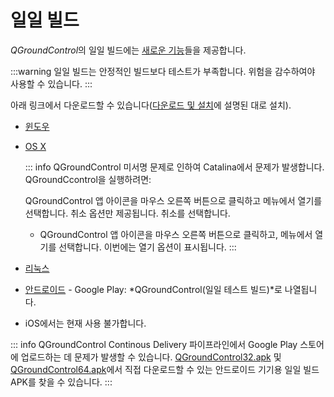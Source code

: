# 일일 빌드

*QGroundControl*의 일일 빌드에는 [새로운 기능](../releases/daily_build_new_features.md)들을 제공합니다.

:::warning
일일 빌드는 안정적인 빌드보다 테스트가 부족합니다. 위험을 감수하여야 사용할 수 있습니다.
:::

아래 링크에서 다운로드할 수 있습니다([다운로드 및 설치](../getting_started/download_and_install.md)에 설명된 대로 설치).

- [윈도우](https://d176tv9ibo4jno.cloudfront.net/builds/master/QGroundControl-installer.exe)
- [OS X](https://d176tv9ibo4jno.cloudfront.net/builds/master/QGroundControl.dmg)

  ::: info
  QGroundControl 미서명 문제로 인하여 Catalina에서 문제가 발생합니다. QGroundCcontrol을 실행하려면:

  QGroundControl 앱 아이콘을 마우스 오른쪽 버튼으로 클릭하고 메뉴에서 열기를 선택합니다. 취소 옵션만 제공됩니다. 취소를 선택합니다.

  - QGroundControl 앱 아이콘을 마우스 오른쪽 버튼으로 클릭하고, 메뉴에서 열기를 선택합니다. 이번에는 열기 옵션이 표시됩니다.
    :::

- [리눅스](https://d176tv9ibo4jno.cloudfront.net/builds/master/QGroundControl.AppImage)
- [안드로이드](https://play.google.com/store/apps/details?id=org.mavlink.qgroundcontrolbeta) - Google Play: *QGroundControl(일일 테스트 빌드)*로 나열됩니다.
- iOS에서는 현재 사용 불가합니다.

::: info
QGroundControl Continous Delivery 파이프라인에서 Google Play 스토어에 업로드하는 데 문제가 발생할 수 있습니다. [QGroundControl32.apk](https://d176tv9ibo4jno.cloudfront.net/builds/master/QGroundControl32.apk) 및 [QGroundControl64.apk](https://d176tv9ibo4jno.cloudfront.net/builds/master/QGroundControl64.apk)에서 직접 다운로드할 수 있는 안드로이드 기기용 일일 빌드 APK를 찾을 수 있습니다.
:::
